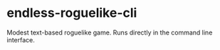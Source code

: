 # endless-roguelike-cli
Modest text-based roguelike game. Runs directly in the command line interface.
